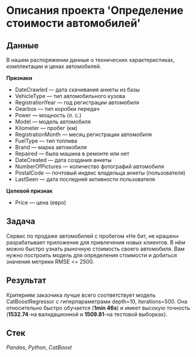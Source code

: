 # Описания проекта 'Определение стоимости автомобилей'


## Данные

В нашем распоряжении данные о технических характеристиках, комплектации и ценах автомобилей.

**Признаки**
- DateCrawled — дата скачивания анкеты из базы
- VehicleType — тип автомобильного кузова
- RegistrationYear — год регистрации автомобиля
- Gearbox — тип коробки передач
- Power — мощность (л. с.)
- Model — модель автомобиля
- Kilometer — пробег (км)
- RegistrationMonth — месяц регистрации автомобиля
- FuelType — тип топлива
- Brand — марка автомобиля
- Repaired — была машина в ремонте или нет
- DateCreated — дата создания анкеты
- NumberOfPictures — количество фотографий автомобиля
- PostalCode — почтовый индекс владельца анкеты (пользователя)
- LastSeen — дата последней активности пользователя

**Целевой признак**
- Price — цена (евро)

## Задача

Сервис по продаже автомобилей с пробегом «Не бит, не крашен» разрабатывает приложение для привлечения новых клиентов. В нём можно быстро узнать рыночную стоимость своего автомобиля. 
Вам нужно построить модель для определения стоимости и добиться значения метрики RMSE <= 2500.

## Результат

Критериям заказчика лучше всего соответствует модель CatBoostRegressor с гиперпараметрами depth=10, iterations=500. Она относительно быстро обучается (**1min 46s**) и имеет высокую точность (**1532.74**-на валидационной и **1509.81**-на тестовой выборках).

## Стек
*Pandas*, *Python*, *CatBoost*
